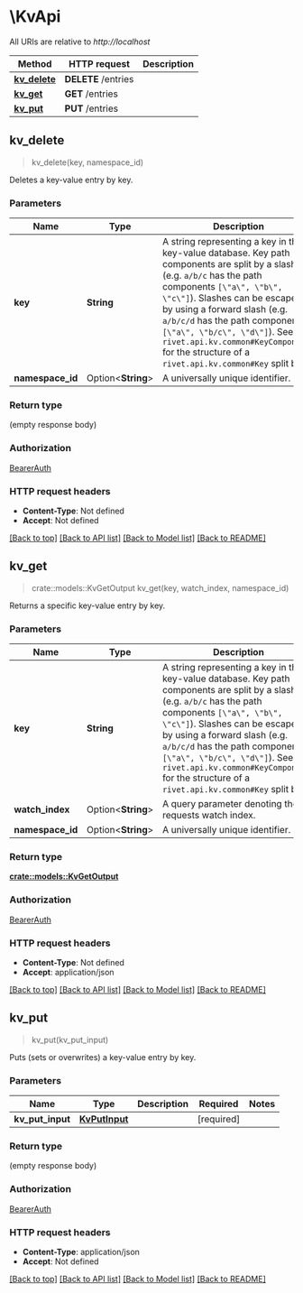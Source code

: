 # \KvApi

All URIs are relative to *http://localhost*

Method | HTTP request | Description
------------- | ------------- | -------------
[**kv_delete**](KvApi.md#kv_delete) | **DELETE** /entries | 
[**kv_get**](KvApi.md#kv_get) | **GET** /entries | 
[**kv_put**](KvApi.md#kv_put) | **PUT** /entries | 



## kv_delete

> kv_delete(key, namespace_id)


Deletes a key-value entry by key.

### Parameters


Name | Type | Description  | Required | Notes
------------- | ------------- | ------------- | ------------- | -------------
**key** | **String** | A string representing a key in the key-value database. Key path components are split by a slash (e.g. `a/b/c` has the path components `[\"a\", \"b\", \"c\"]`). Slashes can be escaped by using a forward slash (e.g. `a/b/c/d` has the path components `[\"a\", \"b/c\", \"d\"]`). See `rivet.api.kv.common#KeyComponents` for the structure of a `rivet.api.kv.common#Key` split by `/`. | [required] |
**namespace_id** | Option<**String**> | A universally unique identifier. |  |

### Return type

 (empty response body)

### Authorization

[BearerAuth](../README.md#BearerAuth)

### HTTP request headers

- **Content-Type**: Not defined
- **Accept**: Not defined

[[Back to top]](#) [[Back to API list]](../README.md#documentation-for-api-endpoints) [[Back to Model list]](../README.md#documentation-for-models) [[Back to README]](../README.md)


## kv_get

> crate::models::KvGetOutput kv_get(key, watch_index, namespace_id)


Returns a specific key-value entry by key.

### Parameters


Name | Type | Description  | Required | Notes
------------- | ------------- | ------------- | ------------- | -------------
**key** | **String** | A string representing a key in the key-value database. Key path components are split by a slash (e.g. `a/b/c` has the path components `[\"a\", \"b\", \"c\"]`). Slashes can be escaped by using a forward slash (e.g. `a/b/c/d` has the path components `[\"a\", \"b/c\", \"d\"]`). See `rivet.api.kv.common#KeyComponents` for the structure of a `rivet.api.kv.common#Key` split by `/`. | [required] |
**watch_index** | Option<**String**> | A query parameter denoting the requests watch index. |  |
**namespace_id** | Option<**String**> | A universally unique identifier. |  |

### Return type

[**crate::models::KvGetOutput**](KvGetOutput.md)

### Authorization

[BearerAuth](../README.md#BearerAuth)

### HTTP request headers

- **Content-Type**: Not defined
- **Accept**: application/json

[[Back to top]](#) [[Back to API list]](../README.md#documentation-for-api-endpoints) [[Back to Model list]](../README.md#documentation-for-models) [[Back to README]](../README.md)


## kv_put

> kv_put(kv_put_input)


Puts (sets or overwrites) a key-value entry by key.

### Parameters


Name | Type | Description  | Required | Notes
------------- | ------------- | ------------- | ------------- | -------------
**kv_put_input** | [**KvPutInput**](KvPutInput.md) |  | [required] |

### Return type

 (empty response body)

### Authorization

[BearerAuth](../README.md#BearerAuth)

### HTTP request headers

- **Content-Type**: application/json
- **Accept**: Not defined

[[Back to top]](#) [[Back to API list]](../README.md#documentation-for-api-endpoints) [[Back to Model list]](../README.md#documentation-for-models) [[Back to README]](../README.md)


